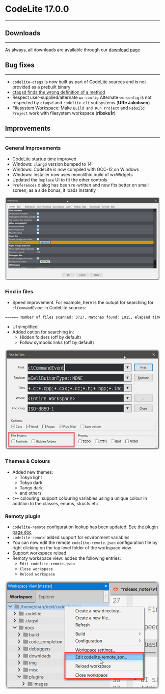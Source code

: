 # CodeLite 17.0.0
---

## Downloads
---

As always, all downloads are available through our [download page][1]

## Bug fixes
---

- `codelite-ctags` is now built as part of CodeLite sources and is not provided as a prebuilt binary
- [ctagsd finds the wrong definition of a method][3]
- Respect user-supplied/alternate `wx-config` Alternate `wx-config` is not respected by `ctagsd` and `codelite-cli` subsystems (**Uffe Jakobsen**)
- Filesystem Workspace: Make `Build and Run Project` and `Rebuild Project` work with filesystem workspace (**rlbxku1r**)


## Improvements
---

### General Improvements

- CodeLite startup time improved
- Windows: `clangd` version bumped to 14
- Windows: CodeLite is now compiled with GCC-12 on Windows
- Windows: Installer now uses monolithic build of wxWidgets
- Updated the `Replace` UI to fit the other controls
- `Preferences` dialog has been re-written and now fits better on small screen, as a side bonus, it loads instantly

![codelite-Preferences](images/17/preferences.png)

### Find in files

- Speed improvement. For example, here is the outupt for searching for `clCommandEvent` in CodeLite sources:

```bash
====== Number of files scanned: 3717, Matches found: 1015, elapsed time: 1.651 seconds ======
```

- UI simplified
- Added option for searching in:
    - Hidden folders (off by default)
    - Follow symbolic links (off by default)


![codelite-find-in-files](images/17/find-in-files.png)

### Themes & Colours

- Added new themes:
    - Tokyo light
    - Tokyo dark
    - Tango dark
    - and others
- `C++` colouring: support colouring variables using a unique colour in addition to the classes, enums, structs etc

### Remoty plugin

- `codelite-remote` configuration lookup has been updated. [See the plugin page doc][2]
- `codelite-remote` added support for environment variables
- You can now edit the remote `codelite-remote.json` configuration file by right clicking on the top level folder of the workspace view
- Support workspace reload
- Remoty workspace view: added the following entries:
    - `Edit codelite-remote.json`
    - `Close workspace`
    - `Reload workspace`

![Remoty Context Menu](images/17/remoty-context-menu.png)

[1]: https://downloads.codelite.org
[2]: /plugins/remoty/#configuring-code-completion
[3]: https://github.com/eranif/codelite/issues/2971
